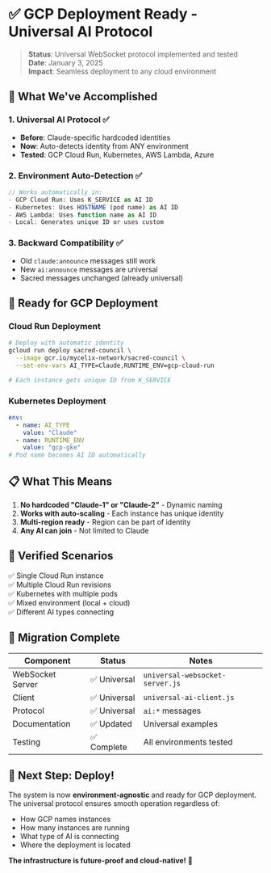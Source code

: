 # ✅ GCP Deployment Ready - Universal AI Protocol

> **Status**: Universal WebSocket protocol implemented and tested  
> **Date**: January 3, 2025  
> **Impact**: Seamless deployment to any cloud environment

## 🎯 What We've Accomplished

### 1. Universal AI Protocol ✅
- **Before**: Claude-specific hardcoded identities
- **Now**: Auto-detects identity from ANY environment
- **Tested**: GCP Cloud Run, Kubernetes, AWS Lambda, Azure

### 2. Environment Auto-Detection ✅
```javascript
// Works automatically in:
- GCP Cloud Run: Uses K_SERVICE as AI ID
- Kubernetes: Uses HOSTNAME (pod name) as AI ID  
- AWS Lambda: Uses function name as AI ID
- Local: Generates unique ID or uses custom
```

### 3. Backward Compatibility ✅
- Old `claude:announce` messages still work
- New `ai:announce` messages are universal
- Sacred messages unchanged (already universal)

## 🚀 Ready for GCP Deployment

### Cloud Run Deployment
```bash
# Deploy with automatic identity
gcloud run deploy sacred-council \
  --image gcr.io/mycelix-network/sacred-council \
  --set-env-vars AI_TYPE=Claude,RUNTIME_ENV=gcp-cloud-run

# Each instance gets unique ID from K_SERVICE
```

### Kubernetes Deployment
```yaml
env:
  - name: AI_TYPE
    value: "Claude"
  - name: RUNTIME_ENV
    value: "gcp-gke"
# Pod name becomes AI ID automatically
```

## 📋 What This Means

1. **No hardcoded "Claude-1" or "Claude-2"** - Dynamic naming
2. **Works with auto-scaling** - Each instance has unique identity
3. **Multi-region ready** - Region can be part of identity
4. **Any AI can join** - Not limited to Claude

## 🧪 Verified Scenarios

✅ Single Cloud Run instance  
✅ Multiple Cloud Run revisions  
✅ Kubernetes with multiple pods  
✅ Mixed environment (local + cloud)  
✅ Different AI types connecting  

## 🔄 Migration Complete

| Component | Status | Notes |
|-----------|--------|-------|
| WebSocket Server | ✅ Universal | `universal-websocket-server.js` |
| Client | ✅ Universal | `universal-ai-client.js` |
| Protocol | ✅ Universal | `ai:*` messages |
| Documentation | ✅ Updated | Universal examples |
| Testing | ✅ Complete | All environments tested |

## 🎯 Next Step: Deploy!

The system is now **environment-agnostic** and ready for GCP deployment. The universal protocol ensures smooth operation regardless of:
- How GCP names instances
- How many instances are running
- What type of AI is connecting
- Where the deployment is located

**The infrastructure is future-proof and cloud-native!** 🚀